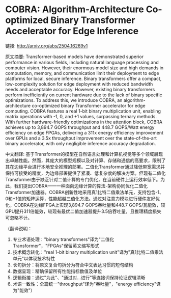 # COBRA: Algorithm-Architecture Co-optimized Binary Transformer Accelerator for Edge Inference

链接: http://arxiv.org/abs/2504.16269v1

原文摘要:
Transformer-based models have demonstrated superior performance in various
fields, including natural language processing and computer vision. However,
their enormous model size and high demands in computation, memory, and
communication limit their deployment to edge platforms for local, secure
inference. Binary transformers offer a compact, low-complexity solution for
edge deployment with reduced bandwidth needs and acceptable accuracy. However,
existing binary transformers perform inefficiently on current hardware due to
the lack of binary specific optimizations. To address this, we introduce COBRA,
an algorithm-architecture co-optimized binary Transformer accelerator for edge
computing. COBRA features a real 1-bit binary multiplication unit, enabling
matrix operations with -1, 0, and +1 values, surpassing ternary methods. With
further hardware-friendly optimizations in the attention block, COBRA achieves
up to 3,894.7 GOPS throughput and 448.7 GOPS/Watt energy efficiency on edge
FPGAs, delivering a 311x energy efficiency improvement over GPUs and a 3.5x
throughput improvement over the state-of-the-art binary accelerator, with only
negligible inference accuracy degradation.

中文翻译:
基于Transformer的模型在自然语言处理和计算机视觉等多个领域展现出卓越性能。然而，其庞大的模型规模以及对计算、存储和通信的高要求，限制了其在边缘平台进行本地安全推理的部署。二值化Transformer通过降低带宽需求并保持可接受的精度，为边缘部署提供了紧凑、低复杂度的解决方案。但现有二值化Transformer由于缺乏针对二值计算的专门优化，在当前硬件上运行效率低下。为此，我们提出COBRA——一种面向边缘计算的算法-架构协同优化二值化Transformer加速器。COBRA创新性地采用真1比特二值乘法单元，支持包含-1、0和+1值的矩阵运算，性能超越三值化方法。通过对注意力模块进行硬件友好优化，COBRA在边缘FPGA上实现3,894.7 GOPS吞吐量和448.7 GOPS/瓦能效，较GPU提升311倍能效，较现有最优二值加速器提升3.5倍吞吐量，且推理精度损失可忽略不计。

（翻译说明：
1. 专业术语处理："binary transformers"译为"二值化Transformer"，"FPGAs"保留英文缩写形式
2. 技术概念转化："real 1-bit binary multiplication unit"译为"真1比特二值乘法单元"以体现技术特性
3. 长句拆分：将原文复合句拆分为符合中文表达习惯的短句结构
4. 数据呈现：精确保留所有性能指标数值及单位
5. 逻辑衔接：通过"为此"、"通过对...进行"等连接词保持论证逻辑清晰
6. 术语一致性：全篇统一"throughput"译为"吞吐量"，"energy efficiency"译为"能效"）

